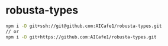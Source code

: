 # robusta-types
```sh
npm i -D git+ssh://git@github.com:AICafe1/robusta-types.git
// or
npm i -D git+https://github.com:AICafe1/robusta-types.git
```
